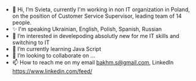 - 👋 Hi, I’m Svieta,  currently I'm working in non IT organization in Poland, on the position of Customer Service Supervisor, leading team of 14 people. 
- ✨ I'm speaking Ukrainian, English, Polish, Spanish, Russian
- 👀 I’m interested in develepoding absolutly new for me IT skills and switching to IT 
- 🌱 I’m currently learning Java Script 
- 💞️ I’m looking to collaborate on ...
- 📫 How to reach me on my email bakhm.s@gmail.com, LinkedIn https://www.linkedin.com/feed/

<!---
SvietaB/SvietaB is a ✨ special ✨ repository because its `README.md` (this file) appears on your GitHub profile.
You can click the Preview link to take a look at your changes.
--->
